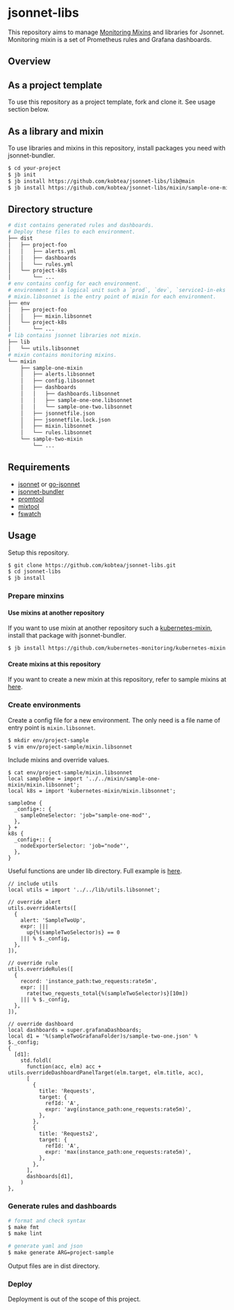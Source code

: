 # jsonnet-libs

This repository aims to manage [Monitoring Mixins](https://monitoring.mixins.dev) and libraries for Jsonnet.
Monitoring mixin is a set of Prometheus rules and Grafana dashboards.

## Overview

## As a project template

To use this repository as a project template, fork and clone it.
See usage section below.

## As a library and mixin

To use libraries and mixins in this repository, install packages you need with jsonnet-bundler.

```bash
$ cd your-project
$ jb init
$ jb install https://github.com/kobtea/jsonnet-libs/lib@main
$ jb install https://github.com/kobtea/jsonnet-libs/mixin/sample-one-mixin@main
```

## Directory structure

```bash
# dist contains generated rules and dashboards.
# Deploy these files to each environment.
├── dist
│   ├── project-foo
│   │   ├── alerts.yml
│   │   ├── dashboards
│   │   └── rules.yml
│   └── project-k8s
│       └── ...
# env contains config for each environment.
# environment is a logical unit such a `prod`, `dev`, `service1-in-eks` or `service2-in-gke`.
# mixin.libsonnet is the entry point of mixin for each environment.
├── env
│   ├── project-foo
│   │   ├── mixin.libsonnet
│   └── project-k8s
│       └── ...
# lib contains jsonnet libraries not mixin.
├── lib
│   └── utils.libsonnet
# mixin contains monitoring mixins.
└── mixin
    ├── sample-one-mixin
    │   ├── alerts.libsonnet
    │   ├── config.libsonnet
    │   ├── dashboards
    │   │   ├── dashboards.libsonnet
    │   │   ├── sample-one-one.libsonnet
    │   │   └── sample-one-two.libsonnet
    │   ├── jsonnetfile.json
    │   ├── jsonnetfile.lock.json
    │   ├── mixin.libsonnet
    │   └── rules.libsonnet
    └── sample-two-mixin
        └── ...
```

## Requirements

- [jsonnet](https://github.com/google/jsonnet) or [go-jsonnet](https://github.com/google/go-jsonnet)
- [jsonnet-bundler](https://github.com/jsonnet-bundler/jsonnet-bundler)
- [promtool](https://github.com/prometheus/prometheus)
- [mixtool](https://github.com/monitoring-mixins/mixtool)
- [fswatch](https://github.com/emcrisostomo/fswatch)

## Usage

Setup this repository.

```bash
$ git clone https://github.com/kobtea/jsonnet-libs.git
$ cd jsonnet-libs
$ jb install
```

### Prepare minxins

#### Use mixins at another repository

If you want to use mixin at another repository such a [kubernetes-mixin](https://github.com/kubernetes-monitoring/kubernetes-mixin), install that package with jsonnet-bundler.

```bash
$ jb install https://github.com/kubernetes-monitoring/kubernetes-mixin
```

#### Create mixins at this repository

If you want to create a new mixin at this repository, refer to sample mixins at [here](https://github.com/kobtea/jsonnet-libs/tree/main/mixin).

### Create environments

Create a config file for a new environment.
The only need is a file name of entry point is `mixin.libsonnet`.

```bash
$ mkdir env/project-sample
$ vim env/project-sample/mixin.libsonnet
```

Include mixins and override values.

```jsonnet
$ cat env/project-sample/mixin.libsonnet
local sampleOne = import '../../mixin/sample-one-mixin/mixin.libsonnet';
local k8s = import 'kubernetes-mixin/mixin.libsonnet';

sampleOne {
  _config+:: {
    sampleOneSelector: 'job="sample-one-mod"',
  },
} +
k8s {
  _config+:: {
    nodeExporterSelector: 'job="node"',
  },
}
```

Useful functions are under lib directory.
Full example is [here](https://github.com/kobtea/jsonnet-libs/blob/main/env/project-foo/mixin.libsonnet).

```jsonnet
// include utils
local utils = import '../../lib/utils.libsonnet';

// override alert
utils.overrideAlerts([
  {
    alert: 'SampleTwoUp',
    expr: |||
      up{%(sampleTwoSelector)s} == 0
    ||| % $._config,
  },
]),

// override rule
utils.overrideRules([
  {
    record: 'instance_path:two_requests:rate5m',
    expr: |||
      rate(two_requests_total{%(sampleTwoSelector)s}[10m])
    ||| % $._config,
  },
]),

// override dashboard
local dashboards = super.grafanaDashboards;
local d1 = '%(sampleTwoGrafanaFolder)s/sample-two-one.json' % $._config;
{
  [d1]:
    std.foldl(
      function(acc, elm) acc + utils.overrideDashboardPanelTarget(elm.target, elm.title, acc),
      [
        {
          title: 'Requests',
          target: {
            refId: 'A',
            expr: 'avg(instance_path:one_requests:rate5m)',
          },
        },
        {
          title: 'Requests2',
          target: {
            refId: 'A',
            expr: 'max(instance_path:one_requests:rate5m)',
          },
        },
      ],
      dashboards[d1],
    )
},
```

### Generate rules and dashboards

```bash
# format and check syntax
$ make fmt
$ make lint

# generate yaml and json
$ make generate ARG=project-sample
```

Output files are in dist directory.

### Deploy

Deployment is out of the scope of this project.
